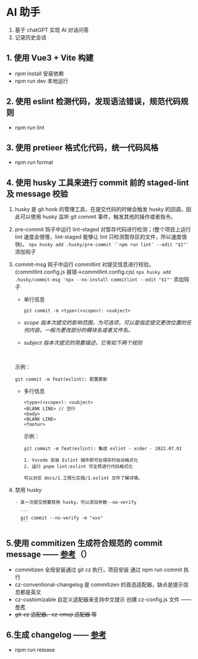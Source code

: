 # AI 助手

1. 基于 chatGPT 实现 AI 对话问答
2. 记录历史会话

## 1. 使用 Vue3 + Vite 构建

- npm install 安装依赖
- npm run dev 本地运行

## 2. 使用 eslint 检测代码，发现语法错误，规范代码规则

- npm run lint

## 3. 使用 pretieer 格式化代码，统一代码风格

- npm run format

## 4. 使用 husky 工具来进行 commit 前的 staged-lint 及 message 校验

1.  husky 是 git hook 的管理工具，在提交代码的时候会触发 husky 的回调，因此可以使用 husky 监听 git commit 事件，触发其他的操作或者指令。
    &nbsp;
2.  pre-commit 钩子中运行 lint-staged 对暂存代码进行检测；(整个项目上运行 lint 速度会很慢，lint-staged 能够让 lint 只检测暂存区的文件，所以速度很快)。
    `` npx husky add .husky/pre-commit '`npm run lint` --edit "$1"' `` 添加钩子
    &nbsp;
3.  commit-msg 钩子中运行 commitlint 对提交信息进行校验。(commitlint.config.js 报错->commitlint.config.cjs)
    `npx husky add .husky/commit-msg 'npx --no-install commitlint --edit "$1"'` 添加钩子
    &nbsp;

    - 单行信息

      ```
      git commit -m <type>(<scope>): <subject>
      ```

    - _scope 指本次提交的影响范围，为可选项，可以是指定提交更改位置的任何内容。一般为更改部分的模块名或者文件名。_
    - _subject 指本次提交的简要描述，它有如下两个规则_

    &nbsp;

    示例：

    ```
    git commit -m feat(eslint): 配置更新
    ```

    - 多行信息

      ```
      <type>(<scope>): <subject>
      <BLANK LINE> // 空行
      <body>
      <BLANK LINE>
      <footer>
      ```

      示例：

      ```
      git commit -m feat(eslint): 集成 eslint - xcder - 2022.07.01

      1. Vscode 安装 Eslint 插件即可在保存时自动格式化
      2. 运行 pnpm lint:eslint 可全局进行代码格式化

      可以浏览 docs/1.工程化实践/1.eslint 文件了解详情。
      ```

4.  禁用 husky

        - 某一次提交想要禁用 husky，可以添加参数--no-verify

          ```
          git commit --no-verify -m "xxx"
          ```

## 5.使用 commitizen 生成符合规范的 commit message —— [参考](https://juejin.cn/post/6934292467160514567#heading-7)（）

- commitizen 全局安装通过 git cz 执行，项目安装 通过 npm run commit 执行
- cz-conventional-changelog 是 commitizen 的首选适配器，缺点是提示信息都是英文
- cz-customizable 自定义适配器来支持中文提示 创建.cz-config.js 文件 —— [参考](https://blog.csdn.net/DoubleLift_DSX/article/details/121984767)
- ~~git-cz 适配器、cz-emoji 适配器 等~~

## 6.生成 changelog —— [参考](https://juejin.cn/post/7199250631114407995#heading-9)

- npm run release
